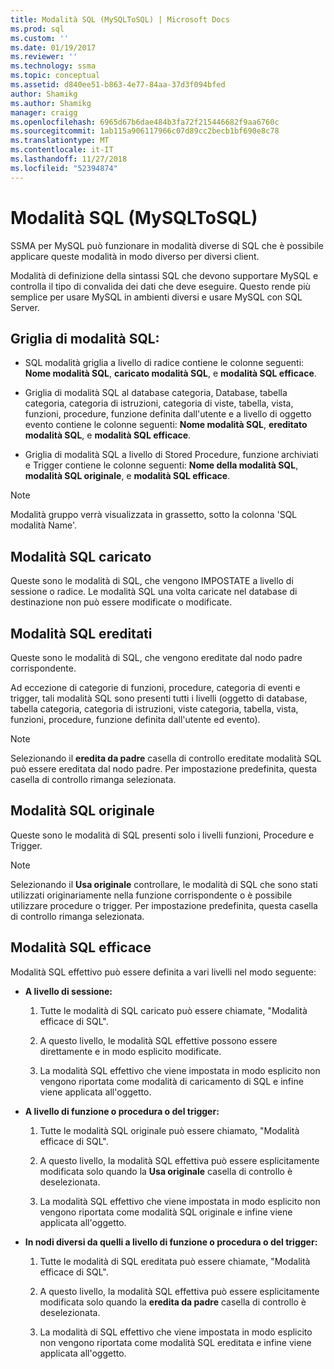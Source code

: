 ```yaml
---
title: Modalità SQL (MySQLToSQL) | Microsoft Docs
ms.prod: sql
ms.custom: ''
ms.date: 01/19/2017
ms.reviewer: ''
ms.technology: ssma
ms.topic: conceptual
ms.assetid: d840ee51-b863-4e77-84aa-37d3f094bfed
author: Shamikg
ms.author: Shamikg
manager: craigg
ms.openlocfilehash: 6965d67b6dae484b3fa72f215446682f9aa6760c
ms.sourcegitcommit: 1ab115a906117966c07d89cc2becb1bf690e8c78
ms.translationtype: MT
ms.contentlocale: it-IT
ms.lasthandoff: 11/27/2018
ms.locfileid: "52394874"
---
```

# <a name="sql-modes-mysqltosql"></a>Modalità SQL (MySQLToSQL)
SSMA per MySQL può funzionare in modalità diverse di SQL che è possibile applicare queste modalità in modo diverso per diversi client.  
  
Modalità di definizione della sintassi SQL che devono supportare MySQL e controlla il tipo di convalida dei dati che deve eseguire. Questo rende più semplice per usare MySQL in ambienti diversi e usare MySQL con SQL Server.  
  
## <a name="sql-modes-grid"></a>Griglia di modalità SQL:  
  
-   SQL modalità griglia a livello di radice contiene le colonne seguenti: **Nome modalità SQL**, **caricato modalità SQL**, e **modalità SQL efficace**.  
  
-   Griglia di modalità SQL al database categoria, Database, tabella categoria, categoria di istruzioni, categoria di viste, tabella, vista, funzioni, procedure, funzione definita dall'utente e a livello di oggetto evento contiene le colonne seguenti: **Nome modalità SQL**, **ereditato modalità SQL**, e **modalità SQL efficace**.  
  
-   Griglia di modalità SQL a livello di Stored Procedure, funzione archiviati e Trigger contiene le colonne seguenti: **Nome della modalità SQL**, **modalità SQL originale**, e **modalità SQL efficace**.  
  
> [!NOTE]  
> Modalità gruppo verrà visualizzata in grassetto, sotto la colonna 'SQL modalità Name'.  
  
## <a name="loaded-sql-modes"></a>Modalità SQL caricato  
Queste sono le modalità di SQL, che vengono IMPOSTATE a livello di sessione o radice. Le modalità SQL una volta caricate nel database di destinazione non può essere modificate o modificate.  
  
## <a name="inherited-sql-modes"></a>Modalità SQL ereditati  
Queste sono le modalità di SQL, che vengono ereditate dal nodo padre corrispondente.  
  
Ad eccezione di categorie di funzioni, procedure, categoria di eventi e trigger, tali modalità SQL sono presenti tutti i livelli (oggetto di database, tabella categoria, categoria di istruzioni, viste categoria, tabella, vista, funzioni, procedure, funzione definita dall'utente ed evento).  
  
> [!NOTE]  
> Selezionando il **eredita da padre** casella di controllo ereditate modalità SQL può essere ereditata dal nodo padre. Per impostazione predefinita, questa casella di controllo rimanga selezionata.  
  
## <a name="original-sql-modes"></a>Modalità SQL originale  
Queste sono le modalità di SQL presenti solo i livelli funzioni, Procedure e Trigger.  
  
> [!NOTE]  
> Selezionando il **Usa originale** controllare, le modalità di SQL che sono stati utilizzati originariamente nella funzione corrispondente o è possibile utilizzare procedure o trigger. Per impostazione predefinita, questa casella di controllo rimanga selezionata.  
  
## <a name="effective-sql-modes"></a>Modalità SQL efficace  
Modalità SQL effettivo può essere definita a vari livelli nel modo seguente:  
  
-   **A livello di sessione:**  
  
    1.  Tutte le modalità di SQL caricato può essere chiamate, "Modalità efficace di SQL".  
  
    2.  A questo livello, le modalità SQL effettive possono essere direttamente e in modo esplicito modificate.  
  
    3.  La modalità SQL effettivo che viene impostata in modo esplicito non vengono riportata come modalità di caricamento di SQL e infine viene applicata all'oggetto.  
  
-   **A livello di funzione o procedura o del trigger:**  
  
    1.  Tutte le modalità SQL originale può essere chiamato, "Modalità efficace di SQL".  
  
    2.  A questo livello, la modalità SQL effettiva può essere esplicitamente modificata solo quando la **Usa originale** casella di controllo è deselezionata.  
  
    3.  La modalità SQL effettivo che viene impostata in modo esplicito non vengono riportata come modalità SQL originale e infine viene applicata all'oggetto.  
  
-   **In nodi diversi da quelli a livello di funzione o procedura o del trigger:**  
  
    1.  Tutte le modalità di SQL ereditata può essere chiamate, "Modalità efficace di SQL".  
  
    2.  A questo livello, la modalità SQL effettiva può essere esplicitamente modificata solo quando la **eredita da padre** casella di controllo è deselezionata.  
  
    3.  La modalità di SQL effettivo che viene impostata in modo esplicito non vengono riportata come modalità SQL ereditata e infine viene applicata all'oggetto.  
  
